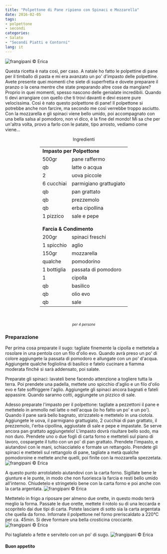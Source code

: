 ```yaml
---
title: "Polpettone di Pane ripieno con Spinaci e Mozzarella"
date: 2016-02-05
tags:
- polpettone
- secondi
categories:
- Salato
- "Secondi Piatti e Contorni"
lang: it
---
```

![](header.jpg "frangipani © Erica")

Questa ricetta è nata così, per caso. A natale ho fatto le polpettine di pane per il timballo di pasta e mi era avanzato un po' d'impasto delle polpettine. Avete presente quei momenti che siete di superfretta e dovete preparare il pranzo o la cena mentre che state preparando altre cose da mangiare? Proprio in quei momenti, spesso nascono delle genialate incredibili. Quando ti devi arrangiare con quello che ti trovi davanti e devi essere pure velocissima. Così è nato questo polpettone di pane! Il polpettone si potrebbe anche non farcire, ma secondo me così verrebbe troppo asciutto. Con la mozzarella e gli spinaci viene bello umido, poi accompagnato con una bella salsa al pomodoro, non vi dico, è la fine del mondo! Mi sa che per un'altra volta, provo a farlo con le patate, tipo arrosto, vediamo come viene...


<div id="wrapper" style="text-align: center">
  <div id="yourdiv" style="display: inline-block;">
    <div class="ingredients">
      <div class="ingredients-title">Ingredienti</div>
      <table>
        <tbody>
          </tr>
            <td colspan="2"><b>Impasto per Polpettone</b></td>
          </tr>
          <tr>
            <td>500gr</td>
            <td>pane raffermo</td>
          </tr>
          <tr>
            <td>qb</td>
            <td>latte o acqua</td>
          </tr>
          <tr>
            <td>2</td>
            <td>uova piccole</td>
          </tr>
          <tr>
            <td>6 cucchiai</td>
            <td>parmigiano grattugiato</td>
          </tr>
          <tr>
            <td>qb</td>
            <td>pan grattato</td>
          </tr>
          <tr>
            <td>qb</td>
            <td>prezzemolo</td>
          </tr>
          <tr>
            <td>qb</td>
            <td>erba cipollina</td>
          </tr>
          <tr>
            <td>1 pizzico</td>
            <td>sale e pepe</td>
          </tr>
          <tr style="height: 15px;"></tr>
          <tr>          
            <td colspan="2"><b>Farcia & Condimento</b></td>
          </tr>      
          <tr>
            <td>200gr</td>
            <td>spinaci freschi</td>
          </tr>
          <tr>
            <td>1 spicchio</td>
            <td>aglio</td>
          </tr>
          <tr>
            <td>150gr</td>
            <td>mozzarella</td>
          </tr>
          <tr>
            <td>qualche</td>
            <td>pomodorino</td>
          </tr>
          <tr>
            <td>1 bottiglia</td>
            <td>passata di pomodoro</td>
          </tr>
          <tr>
            <td>1</td>
            <td>cipolla</td>
          </tr>
          <tr>
            <td>qb</td>
            <td>basilico</td>
          </tr>
          <tr>
            <td>qb</td>
            <td>olio evo</td>
          </tr>
          <tr>
            <td>qb</td>
            <td>sale</td>
          </tr>
        </tbody>
      </table>
      <br></br>
      <i class="pull-right" style="font-size: 80%;">per 4 persone</i>
    </div>
  </div>
</div>


<h3>
  <font color="grey">
    <i class="fa-solid fa-gears"></i>
  </font> Preparazione
</h3>

Per prima cosa preparate il sugo: tagliate finemente la cipolla e mettetela a rosolare in una pentola con un filo d'olio evo. Quando avrà preso un po' di colore aggiungete la passata di pomodoro e allungate con un po' d'acqua. Aggiungete qualche fogliolina di basilico e fatelo cucinare a fiamma moderata finché si sarà addensato, poi salate.

Preparate gli spinaci: lavateli bene facendo attenzione a togliere tutta la terra. Poi prendete una padella, mettete uno spicchio d'aglio e un filo d'olio evo e fate soffriggere l'aglio. Aggiungete gli spinaci ancora bagnati e fateli appassire. Quando saranno cotti, aggiungete un pizzico di sale.

Adesso preparate l'impasto per il polpettone: tagliate a pezzettoni il pane e mettetelo in ammollo nel latte o nell'acqua (io ho fatto un po' e un po'). Quando il pane sarà bello bagnato, strizzatelo e mettetelo in una ciotola. Aggiungete le uova, il parmigiano grattugiato, 2 cucchiai di pan grattato, il prezzemolo, l'erba cipollina, aggiustate di sale e pepe e impastate. Se serve ancora pan grattato aggiungetelo! L'impasto dovrà risultare bello sodo, ma non duro. Prendete uno o due fogli di carta forno e metteteli sul piano di lavoro, cospargete il tutto con un po' di pan grattato. Prendete l'impasto, e aiutandovi con le mani, schiacciatelo e formate un rettangolo. Prendete gli spinaci e metteteli sul rettangolo di pane, tagliate a metà qualche pomodoroine e mettete anche quelli, poi finite con la mozzarella spezzetata.
![](farcire.jpg "frangipani © Erica")

A questo punto arrotolatelo aiutandovi con la carta forno. Sigillate bene le giunture e le punte, in modo che non fuoriesca la farcia e resti bello umido all'interno. Chiudetelo e stringetelo bene con la carta forno e poi anche con la carta argentata.
![](rotolo.jpg "frangipani © Erica")

Mettetelo in frigo a riposare per almeno due orette, in questo modo terrà meglio la forma. Passate le due orette, mettete il rotolo su di una leccarda e scopritelo dai due tipi di carta. Potete lasciare di sotto sia la carta argentata che quella da forno. Infornate il polpettone nel forno preriscaldato a 220°C per ca. 45min. Si deve formare una bella crosticina croccante.
![](cotto.jpg "frangipani © Erica")

Poi tagliatelo a fette e servitelo con un po' di sugo.
![](risultato.jpg "frangipani © Erica")


<h4>Buon appetito
  <font color="red">
    <i class="fa-regular fa-face-smile"></i>
  </font>
</h4>
